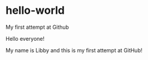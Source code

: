# hello-world
My first attempt at Github

Hello everyone!

My name is Libby and this is my first attempt at GitHub!
